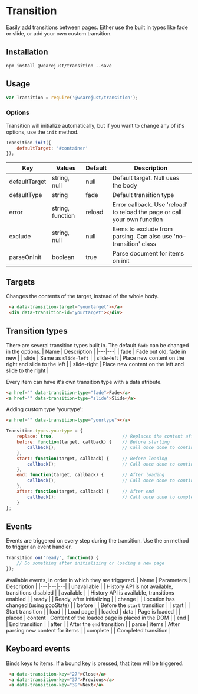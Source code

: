# Transition
Easily add transitions between pages. Either use the built in types like fade or slide, or add your own custom transition. 

## Installation
```console
npm install @wearejust/transition --save
```

## Usage
```javascript
var Transition = require('@wearejust/transition');
```

### Options
Transition will initialize automatically, but if you want to change any of it's options, use the `init` method.
```javascript
Transition.init({
    defaultTarget: '#container'
});
```
| Key | Values | Default | Description |
|---|---|---|---|
| defaultTarget | string, null | null | Default target. Null uses the body |
| defaultType | string | fade | Default transition type |
| error | string, function | reload | Error callback. Use 'reload' to reload the page or call your own function |
| exclude | string, null | null | Items to exclude from parsing. Can also use 'no-transition' class |
| parseOnInit | boolean | true | Parse document for items on init |

## Targets
Changes the contents of the target, instead of the whole body.
```html
 <a data-transition-target="yourtarget"></a>
 <div data-transition-id="yourtarget"></div>
```

## Transition types
There are several transition types built in. The default `fade` can be changed in the options.
| Name | Description |
|---|---|
| fade          | Fade out old, fade in new |
| slide         | Same as `slide-left` |
| slide-left    | Place new content on the right and slide to the left |
| slide-right   | Place new content on the left and slide to the right |

Every item can have it's own transition type with a data atribute.
```html
<a href="" data-transition-type="fade">Fade</a>
<a href="" data-transition-type="slide">Slide</a>
````

Adding custom type 'yourtype':
```html
<a href="" data-transition-type="yourtype"></a>
````
```javascript
Transition.types.yourtype = {
    replace: true,                          // Replaces the content after load. Set to false to use previous content in transition, like when sliding
    before: function(target, callback) {    // Before starting
        callback();                         // Call once done to continue to start
    },
    start: function(target, callback) {     // Before loading
        callback();                         // Call once done to continue to load
    },
    end: function(target, callback) {       // After loading
        callback();                         // Call once done to continue to after
    },
    after: function(target, callback) {     // After end
        callback();                         // Call once done to complete
    }
};
```

## Events
Events are triggered on every step during the transition. Use the `on` method to trigger an event handler.
```javascript
Transition.on('ready', function() {
    // Do something after initializing or loading a new page
});
```

Available events, in order in which they are triggered.
| Name | Parameters | Description |
|---|---|---|
| unavailable | | History API is not available, transitions disabled |
| available | | History API is available, transitions enabled |
| ready | | Ready, after initializing |
| change | | Location has changed (using popState) |
| before | | Before the `start` transition |
| start | | Start transition |
| load | | Load page |
| loaded | data | Page is loaded | 
| placed | content | Content of the loaded page is placed in the DOM | 
| end | | End transition |
| after | | After the `end` transition |
| parse | items | After parsing new content for items | 
| complete |  | Completed transition |

## Keyboard events
Binds keys to items. If a bound key is pressed, that item will be triggered.
```html
 <a data-transition-key="27">Close</a>
 <a data-transition-key="37">Previous</a>
 <a data-transition-key="39">Next</a>
```